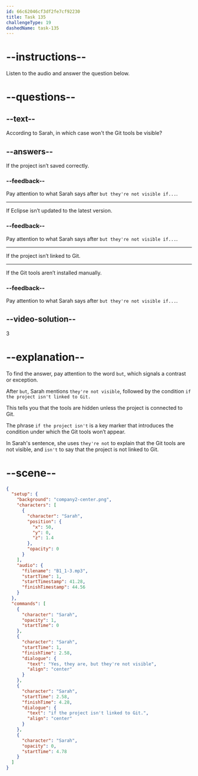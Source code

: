 ```yaml
---
id: 66c62046cf3df2fe7cf92230
title: Task 135
challengeType: 19
dashedName: task-135
---
```


<!-- Audio Reference:
Sarah: Yes, they are, but they're not visible if the project isn't linked to Git. -->

# --instructions--

Listen to the audio and answer the question below.

# --questions--

## --text--

According to Sarah, in which case won't the Git tools be visible?

## --answers--

If the project isn’t saved correctly.

### --feedback--

Pay attention to what Sarah says after `but they're not visible if...`.

---

If Eclipse isn’t updated to the latest version.

### --feedback--

Pay attention to what Sarah says after `but they're not visible if...`.

---

If the project isn’t linked to Git.

---

If the Git tools aren’t installed manually.

### --feedback--

Pay attention to what Sarah says after `but they're not visible if...`.

## --video-solution--

3

# --explanation--

To find the answer, pay attention to the word `but`, which signals a contrast or exception. 

After `but`, Sarah mentions `they're not visible`, followed by the condition `if the project isn't linked to Git.` 

This tells you that the tools are hidden unless the project is connected to Git. 

The phrase `if the project isn't` is a key marker that introduces the condition under which the Git tools won’t appear.

In Sarah's sentence, she uses `they're not` to explain that the Git tools are not visible, and `isn't` to say that the project is not linked to Git.

# --scene--

```json
{
  "setup": {
    "background": "company2-center.png",
    "characters": [
      {
        "character": "Sarah",
        "position": {
          "x": 50,
          "y": 0,
          "z": 1.4
        },
        "opacity": 0
      }
    ],
    "audio": {
      "filename": "B1_1-3.mp3",
      "startTime": 1,
      "startTimestamp": 41.28,
      "finishTimestamp": 44.56
    }
  },
  "commands": [
    {
      "character": "Sarah",
      "opacity": 1,
      "startTime": 0
    },
    {
      "character": "Sarah",
      "startTime": 1,
      "finishTime": 2.58,
      "dialogue": {
        "text": "Yes, they are, but they're not visible",
        "align": "center"
      }
    },
    {
      "character": "Sarah",
      "startTime": 2.58,
      "finishTime": 4.28,
      "dialogue": {
        "text": "if the project isn't linked to Git.",
        "align": "center"
      }
    },
    {
      "character": "Sarah",
      "opacity": 0,
      "startTime": 4.78
    }
  ]
}
```
